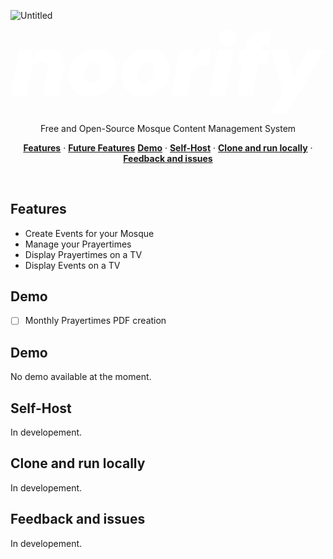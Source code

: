 ![Untitled](https://github.com/user-attachments/assets/539e9801-3e71-4ec4-b0da-5d6071e1ef20)<a href="https://demo-nextjs-with-supabase.vercel.app/">
<?xml version="1.0" encoding="UTF-8" standalone="no"?>
<!DOCTYPE svg PUBLIC "-//W3C//DTD SVG 1.1//EN" "http://www.w3.org/Graphics/SVG/1.1/DTD/svg11.dtd">
<svg width="100%" height="100%" viewBox="0 0 542 146" version="1.1" xmlns="http://www.w3.org/2000/svg" xmlns:xlink="http://www.w3.org/1999/xlink" xml:space="preserve" xmlns:serif="http://www.serif.com/" style="fill-rule:evenodd;clip-rule:evenodd;stroke-linejoin:round;stroke-miterlimit:2;">
    <g transform="matrix(1,0,0,1,-269.438,-467.26)">
        <g transform="matrix(3.16261,0,0,3.16261,-763.107,-1215.5)">
            <g transform="matrix(50,0,0,50,326.685,568.079)">
                <path d="M-0.004,-0L0.084,-0.496L0.228,-0.496L0.227,-0.413L0.231,-0.413C0.252,-0.444 0.277,-0.467 0.307,-0.484C0.337,-0.5 0.373,-0.508 0.416,-0.508C0.459,-0.508 0.494,-0.499 0.519,-0.48C0.544,-0.46 0.561,-0.433 0.57,-0.398C0.578,-0.363 0.578,-0.32 0.569,-0.27L0.521,-0L0.351,-0L0.396,-0.255C0.402,-0.289 0.4,-0.316 0.391,-0.336C0.382,-0.355 0.361,-0.365 0.328,-0.365C0.309,-0.365 0.292,-0.361 0.276,-0.352C0.259,-0.343 0.246,-0.33 0.235,-0.314C0.224,-0.297 0.216,-0.278 0.212,-0.255L0.167,-0L-0.004,-0Z" style="fill:white;fill-rule:nonzero;"/>
            </g>
            <g transform="matrix(50,0,0,50,356.685,568.079)">
                <path d="M0.249,0.012C0.204,0.012 0.164,0.002 0.131,-0.018C0.097,-0.037 0.071,-0.064 0.052,-0.098C0.033,-0.132 0.024,-0.17 0.024,-0.213C0.024,-0.254 0.032,-0.293 0.047,-0.329C0.062,-0.365 0.083,-0.396 0.11,-0.423C0.137,-0.45 0.169,-0.47 0.206,-0.486C0.242,-0.501 0.281,-0.508 0.324,-0.508C0.369,-0.508 0.409,-0.499 0.444,-0.48C0.478,-0.46 0.505,-0.434 0.524,-0.4C0.543,-0.366 0.553,-0.327 0.553,-0.283C0.553,-0.242 0.545,-0.203 0.53,-0.168C0.515,-0.132 0.493,-0.1 0.466,-0.074C0.438,-0.047 0.406,-0.025 0.369,-0.011C0.332,0.005 0.292,0.012 0.249,0.012ZM0.271,-0.136C0.292,-0.136 0.31,-0.142 0.326,-0.155C0.341,-0.167 0.354,-0.184 0.363,-0.205C0.372,-0.226 0.377,-0.249 0.377,-0.276C0.377,-0.294 0.374,-0.309 0.368,-0.322C0.362,-0.334 0.354,-0.343 0.343,-0.35C0.332,-0.357 0.32,-0.36 0.306,-0.36C0.286,-0.36 0.268,-0.354 0.252,-0.342C0.235,-0.329 0.222,-0.313 0.213,-0.292C0.204,-0.271 0.199,-0.247 0.199,-0.22C0.199,-0.203 0.202,-0.188 0.209,-0.175C0.215,-0.162 0.223,-0.153 0.234,-0.146C0.245,-0.139 0.257,-0.136 0.271,-0.136Z" style="fill:white;fill-rule:nonzero;"/>
            </g>
            <g transform="matrix(50,0,0,50,385.535,568.079)">
                <path d="M0.249,0.012C0.204,0.012 0.164,0.002 0.131,-0.018C0.097,-0.037 0.071,-0.064 0.052,-0.098C0.033,-0.132 0.024,-0.17 0.024,-0.213C0.024,-0.254 0.032,-0.293 0.047,-0.329C0.062,-0.365 0.083,-0.396 0.11,-0.423C0.137,-0.45 0.169,-0.47 0.206,-0.486C0.242,-0.501 0.281,-0.508 0.324,-0.508C0.369,-0.508 0.409,-0.499 0.444,-0.48C0.478,-0.46 0.505,-0.434 0.524,-0.4C0.543,-0.366 0.553,-0.327 0.553,-0.283C0.553,-0.242 0.545,-0.203 0.53,-0.168C0.515,-0.132 0.493,-0.1 0.466,-0.074C0.438,-0.047 0.406,-0.025 0.369,-0.011C0.332,0.005 0.292,0.012 0.249,0.012ZM0.271,-0.136C0.292,-0.136 0.31,-0.142 0.326,-0.155C0.341,-0.167 0.354,-0.184 0.363,-0.205C0.372,-0.226 0.377,-0.249 0.377,-0.276C0.377,-0.294 0.374,-0.309 0.368,-0.322C0.362,-0.334 0.354,-0.343 0.343,-0.35C0.332,-0.357 0.32,-0.36 0.306,-0.36C0.286,-0.36 0.268,-0.354 0.252,-0.342C0.235,-0.329 0.222,-0.313 0.213,-0.292C0.204,-0.271 0.199,-0.247 0.199,-0.22C0.199,-0.203 0.202,-0.188 0.209,-0.175C0.215,-0.162 0.223,-0.153 0.234,-0.146C0.245,-0.139 0.257,-0.136 0.271,-0.136Z" style="fill:white;fill-rule:nonzero;"/>
            </g>
            <g transform="matrix(50,0,0,50,414.385,568.079)">
                <path d="M-0.004,-0L0.084,-0.496L0.228,-0.496L0.222,-0.387L0.226,-0.387C0.245,-0.421 0.266,-0.447 0.288,-0.464C0.309,-0.481 0.332,-0.493 0.357,-0.499C0.381,-0.505 0.406,-0.508 0.432,-0.508L0.4,-0.327L0.353,-0.327C0.333,-0.327 0.315,-0.325 0.298,-0.321C0.281,-0.317 0.267,-0.31 0.254,-0.301C0.241,-0.292 0.231,-0.279 0.222,-0.263C0.213,-0.247 0.207,-0.227 0.203,-0.203L0.167,-0L-0.004,-0Z" style="fill:white;fill-rule:nonzero;"/>
            </g>
            <g transform="matrix(50,0,0,50,434.185,568.079)">
                <path d="M0.011,-0L0.099,-0.496L0.27,-0.496L0.182,-0L0.011,-0ZM0.208,-0.541C0.178,-0.541 0.154,-0.55 0.135,-0.567C0.116,-0.584 0.107,-0.605 0.107,-0.631C0.107,-0.656 0.116,-0.678 0.135,-0.695C0.154,-0.712 0.178,-0.72 0.208,-0.72C0.239,-0.72 0.263,-0.712 0.282,-0.695C0.301,-0.678 0.31,-0.656 0.31,-0.63C0.31,-0.605 0.301,-0.584 0.282,-0.567C0.263,-0.55 0.239,-0.541 0.208,-0.541Z" style="fill:white;fill-rule:nonzero;"/>
            </g>
            <g transform="matrix(50,0,0,50,448.335,568.079)">
                <path d="M0.028,-0L0.118,-0.506C0.127,-0.555 0.142,-0.593 0.164,-0.621C0.185,-0.649 0.212,-0.669 0.244,-0.682C0.275,-0.694 0.31,-0.7 0.349,-0.7L0.408,-0.7L0.382,-0.555L0.349,-0.555C0.33,-0.555 0.316,-0.551 0.307,-0.544C0.298,-0.537 0.292,-0.525 0.289,-0.508L0.199,-0L0.028,-0ZM0.029,-0.354L0.054,-0.496L0.379,-0.496L0.354,-0.354L0.029,-0.354Z" style="fill:white;fill-rule:nonzero;"/>
            </g>
            <g transform="matrix(50,0,0,50,465.585,568.079)">
                <path d="M0.04,0.2L0.194,-0.056L0.178,-0.056L0.049,-0.496L0.221,-0.496L0.299,-0.214L0.303,-0.214L0.452,-0.496L0.64,-0.496L0.221,0.2L0.04,0.2Z" style="fill:white;fill-rule:nonzero;"/>
            </g>
            <g transform="matrix(50,0,0,50,495.635,568.079)">
            </g>
        </g>
    </g>
</svg>
</a>

<p align="center">
 Free and Open-Source Mosque Content Management System
</p>

<p align="center">
  <a href="#features"><strong>Features</strong></a> ·
<a href="#feedback-and-issues"><strong>Future Features</strong></a>
  <a href="#demo"><strong>Demo</strong></a> ·
  <a href="#self-host"><strong>Self-Host</strong></a> ·
  <a href="#clone-and-run-locally"><strong>Clone and run locally</strong></a> ·
  <a href="#feedback-and-issues"><strong>Feedback and issues</strong></a>
</p>
<br/>

## Features
- Create Events for your Mosque
- Manage your Prayertimes
- Display Prayertimes on a TV
- Display Events on a TV

## Demo
- [ ] Monthly Prayertimes PDF creation

## Demo

No demo available at the moment.

## Self-Host

In developement.

## Clone and run locally

In developement.

## Feedback and issues

In developement.
